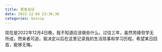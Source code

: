 ```yaml
---
title: 首发日记
date: 2022-12-04 23:36:36
categories: Gossip
---
```


现在是2022年12月4日晚，我不知道应该做些什么。过往三年，虽然劳碌但学无所成，然来者可追，我决定以后在这里记录我的生活琐事和学习历程，希望某日回首，能够无悔。
